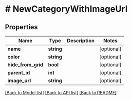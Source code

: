 # # NewCategoryWithImageUrl

## Properties

Name | Type | Description | Notes
------------ | ------------- | ------------- | -------------
**name** | **string** |  | [optional] 
**color** | **string** |  | [optional] 
**hide_from_grid** | **bool** |  | [optional] 
**parent_id** | **int** |  | [optional] 
**image_url** | **string** |  | [optional] 

[[Back to Model list]](../../README.md#documentation-for-models) [[Back to API list]](../../README.md#documentation-for-api-endpoints) [[Back to README]](../../README.md)


